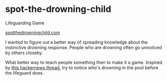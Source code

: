 # spot-the-drowning-child
Lifeguarding Game

[spotthedrowningchild.com](http://spotthedrowningchild.com)

I wanted to figure out a better way of spreading knowledge about the instinctive drowning response. People who are drowning often go unnoticed by others closeby. 

What better way to teach people something then to make it a game. Inspired by [this hackernews thread](https://news.ycombinator.com/item?id=9947237), try to notice who's drowning in the pool before the lifeguard does.

